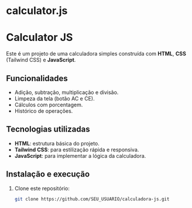 # calculator.js
# Calculator JS

Este é um projeto de uma calculadora simples construída com **HTML**, **CSS** (Tailwind CSS) e **JavaScript**.

## Funcionalidades

- Adição, subtração, multiplicação e divisão.
- Limpeza da tela (botão AC e CE).
- Cálculos com porcentagem.
- Histórico de operações.

## Tecnologias utilizadas

- **HTML**: estrutura básica do projeto.
- **Tailwind CSS**: para estilização rápida e responsiva.
- **JavaScript**: para implementar a lógica da calculadora.

## Instalação e execução

1. Clone este repositório:

   ```bash
   git clone https://github.com/SEU_USUARIO/calculadora-js.git
